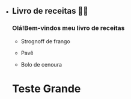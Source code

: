 * ## Livro de receitas 🧑‍🍳

  ### Olá!Bem-vindos meu livro de receitas

  * Strognoff de frango

  - Pavê

  - Bolo de cenoura


  # Teste Grande
